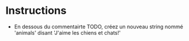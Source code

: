 ﻿# Instructions

- En dessous du commentairte TODO, créez un nouveau string nommé 'animals' disant 'J'aime les chiens et chats!'